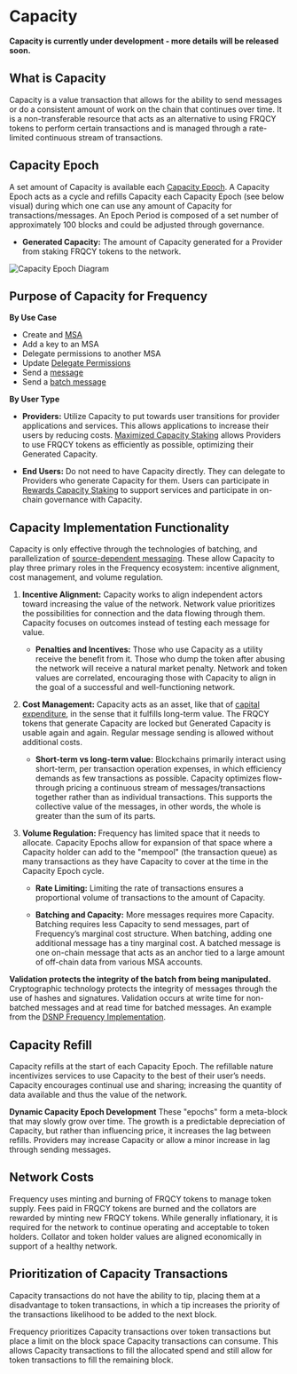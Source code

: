 # Capacity

**Capacity is currently under development - more details will be released soon.**

## What is Capacity
Capacity is a value transaction that allows for the ability to send messages or do a consistent amount of work on the chain that continues over time.
It is a non-transferable resource that acts as an alternative to using FRQCY tokens to perform certain transactions and is managed through a rate-limited continuous stream of transactions.

## Capacity Epoch
A set amount of Capacity is available each [Capacity Epoch](#capacity-epoch).
A Capacity Epoch acts as a cycle and refills Capacity each Capacity Epoch (see below visual) during which one can use any amount of Capacity for transactions/messages.
An Epoch Period is composed of a set number of approximately 100 blocks and could be adjusted through governance.

* **Generated Capacity:**
The amount of Capacity generated for a Provider from staking FRQCY tokens to the network.

![Capacity Epoch Diagram](https://global.discourse-cdn.com/standard11/uploads/unfinishedlabs/original/1X/6fadc75824cd238e5aa1decd06339f8f60d7978e.png)

## Purpose of Capacity for Frequency

**By Use Case**

* Create and [MSA](#2-message-source-account-msa)
* Add a key to an MSA
* Delegate permissions to another MSA
* Update [Delegate Permissions](#delegate-verb-ie-to-delegate)
* Send a [message](#message)
* Send a [batch message](#batch-message)

**By User Type**

* **Providers:**
Utilize Capacity to put towards user transitions for provider applications and services.
This allows applications to increase their users by reducing costs.
[Maximized Capacity Staking](#2-maximized-capacity-staking-for-applications-and-services) allows Providers to use FRQCY tokens as efficiently as possible, optimizing their Generated Capacity.

* **End Users:**
Do not need to have Capacity directly.
They can delegate to Providers who generate Capacity for them.
Users can participate in [Rewards Capacity Staking](#1-rewards-capacity-staking-for-users) to support services and participate in on-chain governance with Capacity.

## Capacity Implementation Functionality
Capacity is only effective through the technologies of batching, and parallelization of [source-dependent messaging](https://forums.projectliberty.io/t/04-batching-source-dependent-messages-with-delegation/216).
These allow Capacity to play three primary roles in the Frequency ecosystem: incentive alignment, cost management, and volume regulation.

1. **Incentive Alignment:** Capacity works to align independent actors toward increasing the value of the network.
Network value prioritizes the possibilities for connection and the data flowing through them.
Capacity focuses on outcomes instead of testing each message for value.

	* **Penalties and Incentives:**
Those who use Capacity as a utility receive the benefit from it.
Those who dump the token after abusing the network will receive a natural market penalty.
Network and token values are correlated, encouraging those with Capacity to align in the goal of a successful and well-functioning network.

2. **Cost Management:** Capacity acts as an asset, like that of [capital expenditure](https://en.wikipedia.org/wiki/Capital_expenditure), in the sense that it fulfills long-term value.
The FRQCY tokens that generate Capacity are locked but Generated Capacity is usable again and again.
Regular message sending is allowed without additional costs.

	* **Short-term vs long-term value:**
	Blockchains primarily interact using short-term, per transaction operation expenses, in which efficiency demands as few transactions as possible.
	Capacity optimizes flow-through pricing a continuous stream of messages/transactions together rather than as individual transactions.
	This supports the collective value of the messages, in other words, the whole is greater than the sum of its parts.

3. **Volume Regulation:** Frequency has limited space that it needs to allocate.
Capacity Epochs allow for expansion of that space where a Capacity holder can add to the "mempool" (the transaction queue) as many transactions as they have Capacity to cover at the time in the Capacity Epoch cycle.
	* **Rate Limiting:**
	Limiting the rate of transactions ensures a proportional volume of transactions to the amount of Capacity.

	* **Batching and Capacity:**
	More messages requires more Capacity.
	Batching requires less Capacity to send messages, part of Frequency’s marginal cost structure.
	When batching, adding one additional message has a tiny marginal cost.
	A batched message is one on-chain message that acts as an anchor tied to a large amount of off-chain data from various MSA accounts.

**Validation protects the integrity of the batch from being manipulated.**
Cryptographic technology protects the integrity of messages through the use of hashes and signatures.
Validation occurs at write time for non-batched messages and at read time for batched messages.
An example from the [DSNP Frequency Implementation](https://spec.dsnp.org/Frequency/Validation.html).

## Capacity Refill
Capacity refills at the start of each Capacity Epoch.
The refillable nature incentivizes services to use Capacity to the best of their user’s needs.
Capacity encourages continual use and sharing; increasing the quantity of data available and thus the value of the network.

**Dynamic Capacity Epoch Development**
These "epochs" form a meta-block that may slowly grow over time.
The growth is a predictable depreciation of Capacity, but rather than influencing price, it increases the lag between refills.
Providers may increase Capacity or allow a minor increase in lag through sending messages.

## Network Costs
Frequency uses minting and burning of FRQCY tokens to manage token supply.
Fees paid in FRQCY tokens are burned and the collators are rewarded by minting new FRQCY tokens.
While generally inflationary, it is required for the network to continue operating and acceptable to token holders.
Collator and token holder values are aligned economically in support of a healthy network.

## Prioritization of Capacity Transactions

Capacity transactions do not have the ability to tip, placing them at a disadvantage to token transactions, in which a tip increases the priority of the transactions likelihood to be added to the next block.

Frequency prioritizes Capacity transactions over token transactions but place a limit on the block space Capacity transactions can consume.
This allows Capacity transactions to fill the allocated spend and still allow for token transactions to fill the remaining block.
